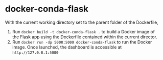 # docker-conda-flask

With the current working directory set to the parent folder of the Dockerfile,

1. Run `docker build -t docker-conda-flask .` to build a Docker image of the Flask app using the Dockerfile contained within the current director.
2. Run `docker run -dp 5000:5000 docker-conda-flask` to run the Docker image. Once launched, the dashboard is accessible at `http://127.0.0.1:5000`
